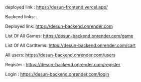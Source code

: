 deployed link :  https://desun-frontend.vercel.app/





Backend links:-

Deployed link: https://desun-backend.onrender.com

List Of All Games: https://desun-backend.onrender.com/game

List Of All CartItems: https://desun-backend.onrender.com/cart

All users: https://desun-backend.onrender.com/users

Register : https://desun-backend.onrender.com/register

Login : https://desun-backend.onrender.com/login
